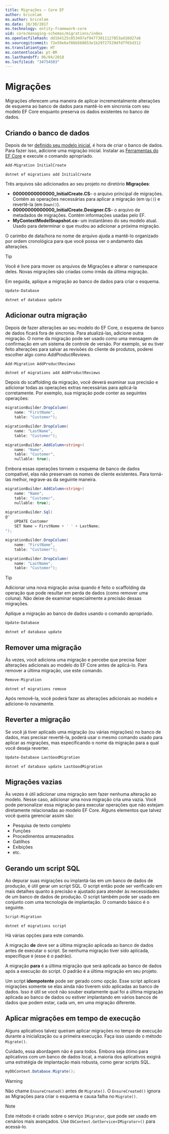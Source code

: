 ```yaml
---
title: Migrações – Core EF
author: bricelam
ms.author: bricelam
ms.date: 10/30/2017
ms.technology: entity-framework-core
uid: core/managing-schemas/migrations/index
ms.openlocfilehash: dd164125c053497af94773011127853ad10d27a6
ms.sourcegitcommit: 72e59e6af86b568653e1b29727529dfd7f65d312
ms.translationtype: HT
ms.contentlocale: pt-BR
ms.lasthandoff: 06/04/2018
ms.locfileid: "34754503"
---
```

<a name="migrations"></a>Migrações
==========
Migrações oferecem uma maneira de aplicar incrementalmente alterações de esquema ao banco de dados para mantê-lo em sincronia com seu modelo EF Core enquanto preserva os dados existentes no banco de dados.

<a name="creating-the-database"></a>Criando o banco de dados
---------------------
Depois de ter [definido seu modelo inicial][1], é hora de criar o banco de dados. Para fazer isso, adicione uma migração inicial.
Instalar as [Ferramentas do EF Core][2] e execute o comando apropriado.

``` powershell
Add-Migration InitialCreate
```
``` Console
dotnet ef migrations add InitialCreate
```

Três arquivos são adicionados ao seu projeto no diretório **Migrações**:

* **00000000000000_InitialCreate.CS**– o arquivo principal de migrações. Contém as operações necessárias para aplicar a migração (em `Up()`) e revertê-la (em `Down()`).
* **00000000000000_InitialCreate.Designer.CS**– o arquivo de metadados de migrações. Contém informações usadas pelo EF.
* **MyContextModelSnapshot.cs**– um instantâneo do seu modelo atual. Usado para determinar o que mudou ao adicionar a próxima migração.

O carimbo de data/hora no nome de arquivo ajuda a mantê-lo organizado por ordem cronológica para que você possa ver o andamento das alterações.

> [!TIP]
> Você é livre para mover os arquivos de Migrações e alterar o namespace deles. Novas migrações são criadas como irmãs da última migração.

Em seguida, aplique a migração ao banco de dados para criar o esquema.

``` powershell
Update-Database
```
``` Console
dotnet ef database update
```

<a name="adding-another-migration"></a>Adicionar outra migração
------------------------
Depois de fazer alterações ao seu modelo do EF Core, o esquema de banco de dados ficará fora de sincronia. Para atualizá-las, adicione outra migração. O nome da migração pode ser usado como uma mensagem de confirmação em um sistema de controle de versão. Por exemplo, se eu tiver feito alterações para salvar as revisões do cliente de produtos, poderei escolher algo como *AddProductReviews*.

``` powershell
Add-Migration AddProductReviews
```
``` Console
dotnet ef migrations add AddProductReviews
```

Depois do scaffolding da migração, você deverá examinar sua precisão e adicionar todas as operações extras necessárias para aplicá-la corretamente. Por exemplo, sua migração pode conter as seguintes operações:

``` csharp
migrationBuilder.DropColumn(
    name: "FirstName",
    table: "Customer");

migrationBuilder.DropColumn(
    name: "LastName",
    table: "Customer");

migrationBuilder.AddColumn<string>(
    name: "Name",
    table: "Customer",
    nullable: true);
```

Embora essas operações tornem o esquema de banco de dados compatível, elas não preservam os nomes de cliente existentes. Para torná-las melhor, regrave-as da seguinte maneira.

``` csharp
migrationBuilder.AddColumn<string>(
    name: "Name",
    table: "Customer",
    nullable: true);

migrationBuilder.Sql(
@"
    UPDATE Customer
    SET Name = FirstName + ' ' + LastName;
");

migrationBuilder.DropColumn(
    name: "FirstName",
    table: "Customer");

migrationBuilder.DropColumn(
    name: "LastName",
    table: "Customer");
```

> [!TIP]
> Adicionar uma nova migração avisa quando é feito o scaffolding da operação que pode resultar em perda de dados (como remover uma coluna). Não deixe de examinar especialmente a precisão dessas migrações.

Aplique a migração ao banco de dados usando o comando apropriado.

``` powershell
Update-Database
```
``` Console
dotnet ef database update
```

<a name="removing-a-migration"></a>Remover uma migração
--------------------
Às vezes, você adiciona uma migração e percebe que precisa fazer alterações adicionais ao modelo do EF Core antes de aplicá-lo.
Para remover a última migração, use este comando.

``` powershell
Remove-Migration
```
``` Console
dotnet ef migrations remove
```

Após removê-la, você poderá fazer as alterações adicionais ao modelo e adicione-lo novamente.

<a name="reverting-a-migration"></a>Reverter a migração
---------------------
Se você já tiver aplicado uma migração (ou várias migrações) no banco de dados, mas precisar revertê-la, poderá usar o mesmo comando usado para aplicar as migrações, mas especificando o nome da migração para a qual você deseja reverter.

``` powershell
Update-Database LastGoodMigration
```
``` Console
dotnet ef database update LastGoodMigration
```

<a name="empty-migrations"></a>Migrações vazias
----------------
Às vezes é útil adicionar uma migração sem fazer nenhuma alteração ao modelo. Nesse caso, adicionar uma nova migração cria uma vazia. Você pode personalizar essa migração para executar operações que não estejam diretamente relacionadas ao modelo EF Core.
Alguns elementos que talvez você queira gerenciar assim são:

* Pesquisa de texto completo
* Funções
* Procedimentos armazenados
* Gatilhos
* Exibições
* etc.

<a name="generating-a-sql-script"></a>Gerando um script SQL
-----------------------
Ao depurar suas migrações ou implantá-las em um banco de dados de produção, é útil gerar um script SQL. O script então pode ser verificado em mais detalhes quanto à precisão e ajustado para atender às necessidades de um banco de dados de produção. O script também pode ser usado em conjunto com uma tecnologia de implantação. O comando básico é o seguinte.

``` powershell
Script-Migration
```
``` Console
dotnet ef migrations script
```

Há várias opções para este comando.

A migração **de** deve ser a última migração aplicada ao banco de dados antes de executar o script. Se nenhuma migração tiver sido aplicada, especifique `0` (esse é o padrão).

A migração **para** é a última migração que será aplicada ao banco de dados após a execução do script. O padrão é a última migração em seu projeto.

Um script **idempotente** pode ser gerado como opção. Esse script aplicará migrações somente se elas ainda não tiverem sido aplicadas ao banco de dados. Isso é útil se você não souber exatamente qual foi a última migração aplicada ao banco de dados ou estiver implantando em vários bancos de dados que podem estar, cada um, em uma migração diferente.

<a name="applying-migrations-at-runtime"></a>Aplicar migrações em tempo de execução
------------------------------
Alguns aplicativos talvez queiram aplicar migrações no tempo de execução durante a inicialização ou a primeira execução. Faça isso usando o método `Migrate()`.

Cuidado, essa abordagem não é para todos. Embora seja ótimo para aplicativos com um banco de dados local, a maioria dos aplicativos exigirá uma estratégia de implantação mais robusta, como gerar scripts SQL.

``` csharp
myDbContext.Database.Migrate();
```

> [!WARNING]
> Não chame `EnsureCreated()` antes de `Migrate()`. O `EnsureCreated()` ignora as Migrações para criar o esquema e causa falha no `Migrate()`.

> [!NOTE]
> Este método é criado sobre o serviço `IMigrator`, que pode ser usado em cenários mais avançados. Use `DbContext.GetService<IMigrator>()` para acessá-lo.


  [1]: ../../modeling/index.md
  [2]: ../../miscellaneous/cli/index.md
